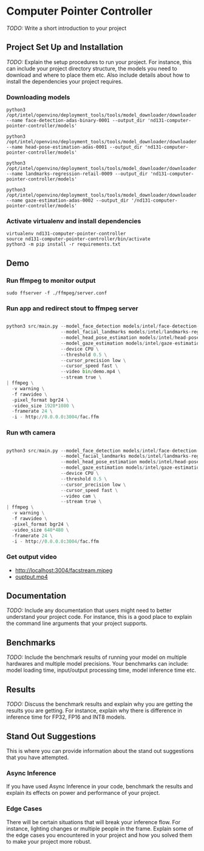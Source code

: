 # Computer Pointer Controller

_TODO:_ Write a short introduction to your project

## Project Set Up and Installation

_TODO:_ Explain the setup procedures to run your project. For instance, this can include your project directory structure, the models you need to download and where to place them etc. Also include details about how to install the dependencies your project requires.

### Downloading models

```
python3 /opt/intel/openvino/deployment_tools/tools/model_downloader/downloader.py --name face-detection-adas-binary-0001 --output_dir 'nd131-computer-pointer-controller/models'

python3 /opt/intel/openvino/deployment_tools/tools/model_downloader/downloader.py --name head-pose-estimation-adas-0001 --output_dir 'nd131-computer-pointer-controller/models'

python3 /opt/intel/openvino/deployment_tools/tools/model_downloader/downloader.py --name landmarks-regression-retail-0009 --output_dir 'nd131-computer-pointer-controller/models'

python3 /opt/intel/openvino/deployment_tools/tools/model_downloader/downloader.py --name gaze-estimation-adas-0002 --output_dir '/nd131-computer-pointer-controller/models'
```

### Activate virtualenv and install dependencies

```
virtualenv nd131-computer-pointer-controller
source nd131-computer-pointer-controller/bin/activate
python3 -m pip install -r requirements.txt
```

## Demo

### Run ffmpeg to monitor output

```
sudo ffserver -f ./ffmpeg/server.conf
```

### Run app and redirect stout to ffmpeg server

```python

python3 src/main.py --model_face_detection models/intel/face-detection-adas-binary-0001/FP32-INT1/face-detection-adas-binary-0001 \
                    --model_facial_landmarks models/intel/landmarks-regression-retail-0009/FP32/landmarks-regression-retail-0009 \
                    --model_head_pose_estimation models/intel/head-pose-estimation-adas-0001/FP32/head-pose-estimation-adas-0001 \
                    --model_gaze_estimation models/intel/gaze-estimation-adas-0002/FP32/gaze-estimation-adas-0002 \
                    --device CPU \
                    --threshold 0.5 \
                    --cursor_precision low \
                    --cursor_speed fast \
                    --video bin/demo.mp4 \
                    --stream true \
| ffmpeg \
  -v warning \
  -f rawvideo \
  -pixel_format bgr24 \
  -video_size 1920*1080 \
  -framerate 24 \
  -i - http://0.0.0.0:3004/fac.ffm

```

### Run wth camera

```python

python3 src/main.py --model_face_detection models/intel/face-detection-adas-binary-0001/FP32-INT1/face-detection-adas-binary-0001 \
                    --model_facial_landmarks models/intel/landmarks-regression-retail-0009/FP32/landmarks-regression-retail-0009 \
                    --model_head_pose_estimation models/intel/head-pose-estimation-adas-0001/FP32/head-pose-estimation-adas-0001 \
                    --model_gaze_estimation models/intel/gaze-estimation-adas-0002/FP32/gaze-estimation-adas-0002 \
                    --device CPU \
                    --threshold 0.5 \
                    --cursor_precision low \
                    --cursor_speed fast \
                    --video cam \
                    --stream true \
| ffmpeg \
  -v warning \
  -f rawvideo \
  -pixel_format bgr24 \
  -video_size 640*480 \
  -framerate 24 \
  -i - http://0.0.0.0:3004/fac.ffm

```

### Get output video

- [http://localhost:3004/facstream.mjpeg](http://localhost:3004/facstream.mjpeg)
- [ouptput.mp4]()

## Documentation

_TODO:_ Include any documentation that users might need to better understand your project code. For instance, this is a good place to explain the command line arguments that your project supports.

## Benchmarks

_TODO:_ Include the benchmark results of running your model on multiple hardwares and multiple model precisions. Your benchmarks can include: model loading time, input/output processing time, model inference time etc.

## Results

_TODO:_ Discuss the benchmark results and explain why you are getting the results you are getting. For instance, explain why there is difference in inference time for FP32, FP16 and INT8 models.

## Stand Out Suggestions

This is where you can provide information about the stand out suggestions that you have attempted.

### Async Inference

If you have used Async Inference in your code, benchmark the results and explain its effects on power and performance of your project.

### Edge Cases

There will be certain situations that will break your inference flow. For instance, lighting changes or multiple people in the frame. Explain some of the edge cases you encountered in your project and how you solved them to make your project more robust.
